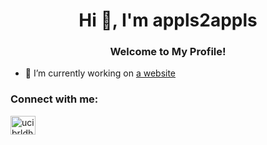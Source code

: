 <h1 align="center">Hi 👋, I'm appls2appls</h1>
<h3 align="center">Welcome to My Profile!</h3>



- 🤔 I’m currently working on [a website](appls2appls.github.io)

<h3 align="left">Connect with me:</h3>
<p align="left">
<a href="https://www.youtube.com/channel/UCIBrldH9p7rjeohnCm9HAHg" target="blank"><img align="center" src="https://cdn.jsdelivr.net/npm/simple-icons@3.0.1/icons/youtube.svg" alt="ucibrldh9p7rjeohncm9hahg" height="30" width="40" /></a>
</p>

